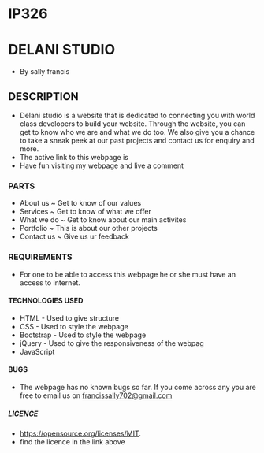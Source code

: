 # IP326
# DELANI STUDIO
* By sally francis
## DESCRIPTION
* Delani studio is a website that is dedicated to connecting you with world class developers to build your website. Through the website, you can get to know who we are and what we do too. We also give you a chance to take a sneak peek at our past projects and contact us for enquiry and more.
* The active link to this webpage is  
* Have fun visiting my webpage and live a comment
### PARTS
  * About us ~ Get to know of our values
  * Services ~ Get to know of what we offer
  * What we do ~ Get to know about our main activites
  * Portfolio ~ This is about our other projects
  * Contact us ~ Give us ur feedback
### REQUIREMENTS
* For one to be able to access this webpage he or she must have an access to internet.
#### TECHNOLOGIES USED
 * HTML - Used to give structure
 * CSS - Used to style the webpage
 * Bootstrap - Used to style the webpage
 * jQuery - Used to give the responsiveness of the webpag
 * JavaScript
#### BUGS
* The webpage has no known bugs so far. If you come across any you are free to email us on francissally702@gmail.com
##### LICENCE
* https://opensource.org/licenses/MIT.
* find the licence in the link above
